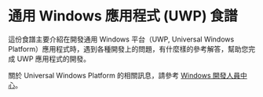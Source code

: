 # 通用 Windows 應用程式 (UWP) 食譜

這份食譜主要介紹在開發通用 Windows 平台（UWP, Universal Windows Platform）應用程式時，遇到各種開發上的問題，有什麼樣的參考解答，幫助您完成 UWP 應用程式的開發。

關於 Universal Windows Platform 的相關訊息，請參考 [Windows 開發人員中心](http://dev.windows.com/)。